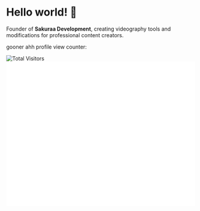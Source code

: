 # Hello world! 👋
Founder of **Sakuraa Development**, creating videography tools and modifications for professional content creators.


gooner ahh profile view counter:

<img src="https://count.getloli.com/get/@SakuraaDevelopment?theme=rule34" alt="Total Visitors">

<picture>
  <img src="https://raw.githubusercontent.com/SakuraaDevelopment/SakuraaDevelopment/refs/heads/main/github-metrics.svg" alt="Metrics">
</picture>
